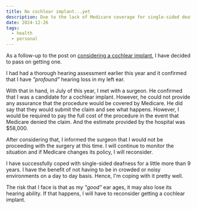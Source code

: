 ```yaml
---
title: No cochlear implant...yet
description: Due to the lack of Medicare coverage for single-sided deafness, I've opted out of getting a cochlear implant.
date: 2024-12-26
tags:
  - health
  - personal
---
```


As a follow-up to the post on [considering a cochlear implant](/blog/my-hearing-loss-journey-consider-a-ci/), I have decided to pass on getting one.

I had had a thorough hearing assessment earlier this year and it confirmed that I have _"profound"_ hearing loss in my left ear.

With that in hand, in July of this year, I met with a surgeon. He confirmed that I was a candidate for a cochlear implant. However, he could not provide any assurance that the procedure would be covered by Medicare. He did say that they would submit the claim and see what happens. However, I would be required to pay the full cost of the procedure in the event that Medicare denied the claim. And the estimate provided by the hospital was $58,000.

After considering that, I informed the surgeon that I would not be proceeding with the surgery at this time. I will continue to monitor the situation and if Medicare changes its policy, I will reconsider.

I have successfully coped with single-sided deafness for a little more than 9 years. I have the benefit of not having to be in crowded or noisy environments on a day to day basis. Hence, I'm coping with it pretty well.

The risk that I face is that as my _"good"_ ear ages, it may also lose its hearing ability. If that happens, I will have to reconsider getting a cochlear implant.
